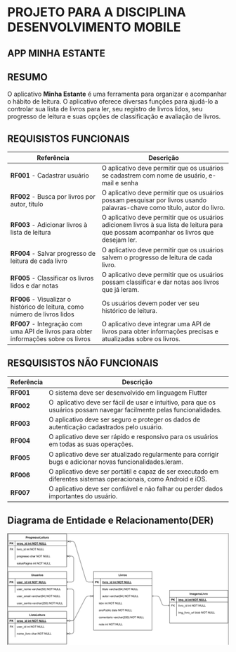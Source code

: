 # PROJETO PARA A DISCIPLINA DESENVOLVIMENTO MOBILE

## APP MINHA ESTANTE

## RESUMO

O aplicativo **Minha Estante** é uma ferramenta para organizar e acompanhar o hábito de leitura. O aplicativo oferece diversas funções para ajudá-lo a controlar sua lista de livros para ler, seu registro de livros lidos, seu progresso de leitura e suas opções de classificação e avaliação de livros.

## REQUISISTOS FUNCIONAIS

Referência | Descrição
-----------|-----------
**RF001** - Cadastrar usuário | O aplicativo deve permitir que os usuários se cadastrem com nome de usuário, e-mail e senha
**RF002** - Busca por livros por autor, título | O aplicativo deve permitir que os usuários possam pesquisar por livros usando palavras-chave como título, autor do livro.
**RF003** - Adicionar livros à lista de leitura | O aplicativo deve permitir que os usuários adicionem livros à sua lista de leitura para que possam acompanhar os livros que desejam ler.
**RF004** - Salvar progresso de leitura de cada livro | O aplicativo deve permitir que os usuários salvem o progresso de leitura de cada livro.
**RF005** - Classificar os livros lidos e dar notas | O aplicativo deve permitir que os usuários possam classificar e dar notas aos livros que já leram.
**RF006** - Visualizar o histórico de leitura, como número de livros lidos | Os usuários devem poder ver seu histórico de leitura.
**RF007** - Integração com uma API de livros para obter informações sobre os livros | O aplicativo deve integrar uma API de livros para obter informações precisas e atualizadas sobre os livros.

## RESQUISISTOS NÃO FUNCIONAIS

Referência | Descrição
-----------|-----------
**RF001** | O sistema deve ser desenvolvido em linguagem Flutter
**RF002** | O  aplicativo deve ser fácil de usar e intuitivo, para que os usuários possam navegar facilmente pelas funcionalidades.
**RF003** | O aplicativo deve ser seguro e proteger os dados de autenticação cadastrados pelo usuário.
**RF004** | O aplicativo deve ser rápido e responsivo para os usuários em todas as suas operações.
**RF005** | O aplicativo deve ser atualizado regularmente para corrigir bugs e adicionar novas funcionalidades.leram.
**RF006** | O aplicativo deve ser portátil e capaz de ser executado em diferentes sistemas operacionais, como Android e iOS.
**RF007** | O aplicativo deve ser confiável e não falhar ou perder dados importantes do usuário.

## Diagrama de Entidade e Relacionamento(DER)

![MODELO LOGICO - MINHA ESTANTE](/.github/der.png)
